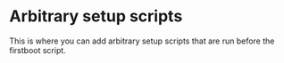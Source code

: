 # Arbitrary setup scripts

This is where you can add arbitrary setup scripts that are run before the firstboot script.
